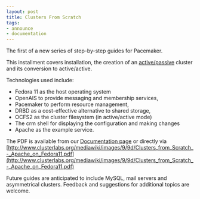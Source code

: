 ```yaml
---
layout: post
title: Clusters From Scratch
tags:
- announce
- documentation
---
```

The first of a new series of step-by-step guides for Pacemaker.

This installment covers installation, the creation of an
[active/passive](http://en.wikipedia.org/wiki/High-availability_cluster#Node_configurations)
cluster and its conversion to active/active.

Technologies used include:

  * Fedora 11 as the host operating system
  * OpenAIS to provide messaging and membership services,
  * Pacemaker to perform resource management,
  * DRBD as a cost-effective alternative to shared storage,
  * OCFS2 as the cluster filesystem (in active/active mode)
  * The crm shell for displaying the configuration and making changes
  * Apache as the example service. 

The PDF is available from our [Documentation page](http://www.clusterlabs.org/wiki/Documentation#Howtos) or directly via
[http://www.clusterlabs.org/mediawiki/images/9/9d/Clusters_from_Scratch_-_Apache_on_Fedora11.pdf](http://www.clusterlabs.org/mediawiki/images/9/9d/Clusters_from_Scratch_-_Apache_on_Fedora11.pdf)

Future guides are anticipated to include MySQL, mail servers and asymmetrical
clusters. Feedback and suggestions for additional topics are welcome.

